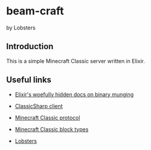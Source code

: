 # beam-craft
by Lobsters


## Introduction

This is a simple Minecraft Classic server written in Elixir.

## Useful links

* [Elixir's woefully hidden docs on binary munging](https://github.com/elixir-lang/elixir/blob/master/lib/elixir/lib/kernel/special_forms.ex#L132)

* [ClassicSharp client](https://github.com/UnknownShadow200/ClassicalSharp)
* [Minecraft Classic protocol](https://minecraft.gamepedia.com/Classic_server_protocol#Packet_Protocol)
* [Minecraft Classic block types](https://minecraft.gamepedia.com/Java_Edition_data_values/Classic)
* [Lobsters](https://lobste.rs/)
